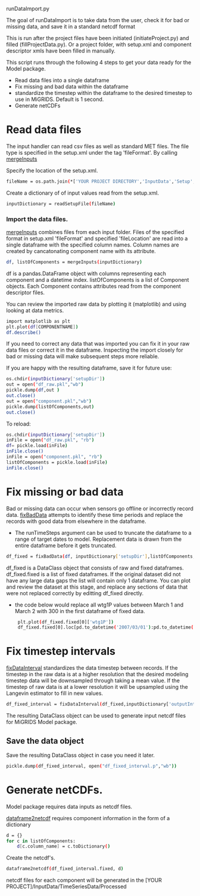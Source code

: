  runDataImport.py

The goal of runDataImport is to take data from the user, check it for bad or missing data, and save it in a standard netcdf format

This is run after the project files have been initiated (initiateProject.py) and filled (fillProjectData.py). Or a project folder, with setup.xml and component descriptor xmls have been filled in manually. 

This script runs through the following 4 steps to get your data ready for the Model package.

  - Read data files into a single dataframe
  - Fix missing and bad data within the dataframe
  - standardize the timestep within the dataframe to the desired timestep to use in MiGRIDS. Default is 1 second.
  - Generate netCDFs

# Read data files
The input handler can read csv files as well as standard MET files. The file type is specified in the setup.xml under the tag 'fileFormat'. By calling [mergeInputs]()

Specify the location of the setup.xml.
```sh
fileName = os.path.join(*['YOUR PROJECT DIRECTORY','InputData','Setup','SampleProjectSetup.xml'])
```
Create a dictionary of of input values read from the setup.xml.
```sh
inputDictionary = readSetupFile(fileName)
```
### Import the data files.
[mergeInputs](InputHandler-Data-Import) combines files from each input folder. 
 Files of the specified format in setup.xml 'fileFormat' and specified 'fileLocation' are read into a single dataframe with the specified column names. Column names are created by cancatonating component name with its attribute.

```sh
df, listOfComponents = mergeInputs(inputDictionary)
```

df is a pandas.DataFrame object with columns representing each component and a datetime index. listOfComponents is a list of Component objects. Each Component contains attributes read from the component descriptor files. 

You can review the imported raw data by plotting it (matplotlib) and using looking at data metrics.

```sh
import matplotlib as plt
plt.plot(df[COMPONENTNAME])
df.describe()
```

If you need to correct any data that was imported you can fix it in your raw data files or correct it in the dataframe. Inspecting the import closely for bad or missing data will make subsequent steps more reliable.

If you are happy with the resulting dataframe, save it for future use:
```sh
os.chdir(inputDictionary['setupDir'])
out = open("df_raw.pkl","wb")
pickle.dump(df,out )
out.close()
out = open("component.pkl","wb")
pickle.dump(listOfComponents,out)
out.close()
```

To reload:
```sh
os.chdir(inputDictionary['setupDir'])
inFile = open("df_raw.pkl", "rb")
df= pickle.load(inFile)
inFile.close()
inFile = open("component.pkl", "rb")
listOfComponents = pickle.load(inFile)
inFile.close()
```

# Fix missing or bad data
Bad or missing data can occur when sensors go offline or incorrectly record data.
[fixBadData](InputHandler-Fix-Data) attempts to identify these time periods and replace the records with good data from elsewhere in the dataframe.
- The runTimeSteps argument can be used to truncate the dataframe to a range of target dates to model. Replacement data is drawn from the entire dataframe before it gets truncated.

```sh
df_fixed = fixBadData(df, inputDictionary['setupDir'],listOfComponents,inputDictionary['runTimeSteps'])
```
df\_fixed is a DataClass object that consists of raw and fixed dataframes. df\_fixed.fixed is a list of fixed dataframes. If the original dataset did not have any large data gaps the list will contain only 1 dataframe.
You can plot and review the dataset at this stage, and replace any sections of data that were not replaced correctly by editting df\_fixed directly.
* the code below would replace all wtg1P values between March 1 and March 2 with 300 in the first dataframe of fixed data.
  ```sh
   plt.plot(df_fixed.fixed[0]['wtg1P'])
   df_fixed.fixed[0].loc[pd.to_datetime('2007/03/01'):pd.to_datetime('2007/03/02'),'wtg1P'] = 300
    ```
# Fix timestep intervals
[fixDataInterval]() standardizes the data timestep between records.
If the timestep in the raw data is at a higher resolution that the desired modeling timestep data will be downsampled through taking a mean value. If the timestep of raw data is at a lower resolution it will be upsampled using the Langevin estimator to fill in new values. 
```sh
df_fixed_interval = fixDataInterval(df_fixed,inputDictionary['outputInterval'])
```
The resulting DataClass object can be used to generate input netcdf files for MiGRIDS Model package.
## Save the data object
Save the resulting DataClass object in case you need it later.
```sh
pickle.dump(df_fixed_interval, open("df_fixed_interval.p","wb"))
```

# Generate netCDFs.
Model package requires data inputs as netcdf files.

[dataframe2netcdf](InputHandler-netcdf) requires component information in the form of a dictionary
```sh
d = {}
for c in listOfComponents:
    d[c.column_name] = c.toDictionary()
```
Create the netcdf's.
```sh
dataframe2netcdf(df_fixed_interval.fixed, d)
```
netcdf files for each component will be generated in the [YOUR PROJECT]/InputData/TimeSeriesData/Processed
